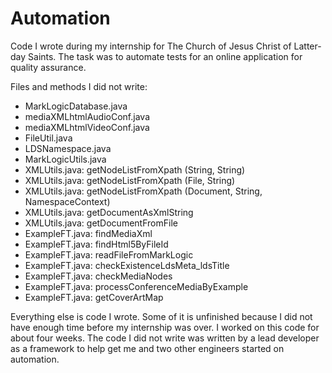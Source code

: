 # Automation

Code I wrote during my internship for The Church of Jesus Christ of Latter-day Saints. The task was to automate tests for an online application for quality assurance. 

Files and methods I did not write:
- MarkLogicDatabase.java
- mediaXMLhtmlAudioConf.java
- mediaXMLhtmlVideoConf.java
- FileUtil.java
- LDSNamespace.java
- MarkLogicUtils.java
- XMLUtils.java: getNodeListFromXpath (String, String)
- XMLUtils.java: getNodeListFromXpath (File, String)
- XMLUtils.java: getNodeListFromXpath (Document, String, NamespaceContext)
- XMLUtils.java: getDocumentAsXmlString
- XMLUtils.java: getDocumentFromFile
- ExampleFT.java: findMediaXml
- ExampleFT.java: findHtml5ByFileId
- ExampleFT.java: readFileFromMarkLogic
- ExampleFT.java: checkExistenceLdsMeta_ldsTitle
- ExampleFT.java: checkMediaNodes
- ExampleFT.java: processConferenceMediaByExample
- ExampleFT.java: getCoverArtMap

Everything else is code I wrote. Some of it is unfinished because I did not have enough time before my internship was over. I worked on this code for about four weeks. The code I did not write was written by a lead developer as a framework to help get me and two other engineers started on automation. 
